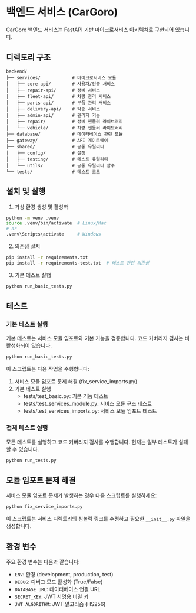 # 백엔드 서비스 (CarGoro)

CarGoro 백엔드 서비스는 FastAPI 기반 마이크로서비스 아키텍처로 구현되어 있습니다.

## 디렉토리 구조

```
backend/
├── services/            # 마이크로서비스 모듈
│   ├── core-api/        # 사용자/인증 서비스
│   ├── repair-api/      # 정비 서비스
│   ├── fleet-api/       # 차량 관리 서비스
│   ├── parts-api/       # 부품 관리 서비스
│   ├── delivery-api/    # 탁송 서비스
│   ├── admin-api/       # 관리자 기능
│   ├── repair/          # 정비 핸들러 라이브러리
│   └── vehicle/         # 차량 핸들러 라이브러리
├── database/            # 데이터베이스 관련 모듈
├── gateway/             # API 게이트웨이
├── shared/              # 공통 유틸리티
│   ├── config/          # 설정
│   ├── testing/         # 테스트 유틸리티
│   └── utils/           # 공통 유틸리티 함수
└── tests/               # 테스트 코드
```

## 설치 및 실행

1. 가상 환경 생성 및 활성화

```bash
python -m venv .venv
source .venv/bin/activate  # Linux/Mac
# or
.venv\Scripts\activate     # Windows
```

2. 의존성 설치

```bash
pip install -r requirements.txt
pip install -r requirements-test.txt  # 테스트 관련 의존성
```

3. 기본 테스트 실행

```bash
python run_basic_tests.py
```

## 테스트

### 기본 테스트 실행

기본 테스트는 서비스 모듈 임포트와 기본 기능을 검증합니다. 코드 커버리지 검사는 비활성화되어 있습니다.

```bash
python run_basic_tests.py
```

이 스크립트는 다음 작업을 수행합니다:

1. 서비스 모듈 임포트 문제 해결 (fix_service_imports.py)
2. 기본 테스트 실행
   - tests/test_basic.py: 기본 기능 테스트
   - tests/test_services_module.py: 서비스 모듈 구조 테스트
   - tests/test_services_imports.py: 서비스 모듈 임포트 테스트

### 전체 테스트 실행

모든 테스트를 실행하고 코드 커버리지 검사를 수행합니다. 현재는 일부 테스트가 실패할 수 있습니다.

```bash
python run_tests.py
```

## 모듈 임포트 문제 해결

서비스 모듈 임포트 문제가 발생하는 경우 다음 스크립트를 실행하세요:

```bash
python fix_service_imports.py
```

이 스크립트는 서비스 디렉토리의 심볼릭 링크를 수정하고 필요한 `__init__.py` 파일을 생성합니다.

## 환경 변수

주요 환경 변수는 다음과 같습니다:

- `ENV`: 환경 (development, production, test)
- `DEBUG`: 디버그 모드 활성화 (True/False)
- `DATABASE_URL`: 데이터베이스 연결 URL
- `SECRET_KEY`: JWT 서명용 비밀 키
- `JWT_ALGORITHM`: JWT 알고리즘 (HS256)
